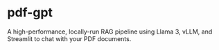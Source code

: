# pdf-gpt
A high-performance, locally-run RAG pipeline using Llama 3, vLLM, and Streamlit to chat with your PDF documents.
